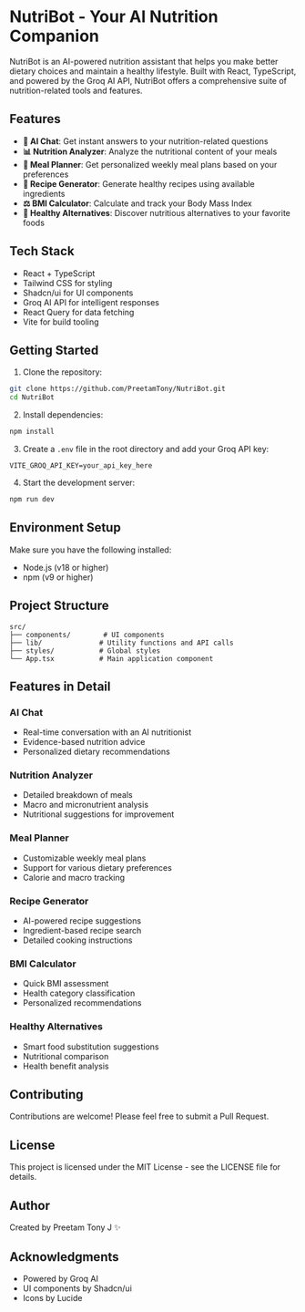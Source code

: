 # NutriBot - Your AI Nutrition Companion

NutriBot is an AI-powered nutrition assistant that helps you make better dietary choices and maintain a healthy lifestyle. Built with React, TypeScript, and powered by the Groq AI API, NutriBot offers a comprehensive suite of nutrition-related tools and features.

## Features

- **🤖 AI Chat**: Get instant answers to your nutrition-related questions
- **📊 Nutrition Analyzer**: Analyze the nutritional content of your meals
- **📅 Meal Planner**: Get personalized weekly meal plans based on your preferences
- **🍳 Recipe Generator**: Generate healthy recipes using available ingredients
- **⚖️ BMI Calculator**: Calculate and track your Body Mass Index
- **🥗 Healthy Alternatives**: Discover nutritious alternatives to your favorite foods

## Tech Stack

- React + TypeScript
- Tailwind CSS for styling
- Shadcn/ui for UI components
- Groq AI API for intelligent responses
- React Query for data fetching
- Vite for build tooling

## Getting Started

1. Clone the repository:
```bash
git clone https://github.com/PreetamTony/NutriBot.git
cd NutriBot
```

2. Install dependencies:
```bash
npm install
```

3. Create a `.env` file in the root directory and add your Groq API key:
```env
VITE_GROQ_API_KEY=your_api_key_here
```

4. Start the development server:
```bash
npm run dev
```

## Environment Setup

Make sure you have the following installed:
- Node.js (v18 or higher)
- npm (v9 or higher)

## Project Structure

```
src/
├── components/        # UI components
├── lib/              # Utility functions and API calls
├── styles/           # Global styles
└── App.tsx           # Main application component
```

## Features in Detail

### AI Chat
- Real-time conversation with an AI nutritionist
- Evidence-based nutrition advice
- Personalized dietary recommendations

### Nutrition Analyzer
- Detailed breakdown of meals
- Macro and micronutrient analysis
- Nutritional suggestions for improvement

### Meal Planner
- Customizable weekly meal plans
- Support for various dietary preferences
- Calorie and macro tracking

### Recipe Generator
- AI-powered recipe suggestions
- Ingredient-based recipe search
- Detailed cooking instructions

### BMI Calculator
- Quick BMI assessment
- Health category classification
- Personalized recommendations

### Healthy Alternatives
- Smart food substitution suggestions
- Nutritional comparison
- Health benefit analysis

## Contributing

Contributions are welcome! Please feel free to submit a Pull Request.

## License

This project is licensed under the MIT License - see the LICENSE file for details.

## Author

Created by Preetam Tony J ✨

## Acknowledgments

- Powered by Groq AI
- UI components by Shadcn/ui
- Icons by Lucide
